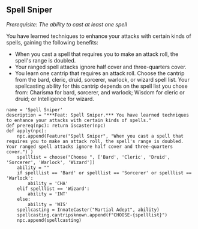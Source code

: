 ## Spell Sniper
*Prerequisite: The ability to cast at least one spell*

You have learned techniques to enhance your attacks with certain kinds of spells, gaining the following benefits:

* When you cast a spell that requires you to make an attack roll, the spell's range is doubled.
* Your ranged spell attacks ignore half cover and three-quarters cover.
* You learn one cantrip that requires an attack roll. Choose the cantrip from the bard, cleric, druid, sorcerer, warlock, or wizard spell list. Your spellcasting ability for this cantrip depends on the spell list you chose from: Charisma for bard, sorcerer, and warlock; Wisdom for cleric or druid; or Intelligence for wizard.

```
name = 'Spell Sniper'
description = "***Feat: Spell Sniper.*** You have learned techniques to enhance your attacks with certain kinds of spells."
def prereq(npc): return iscaster(npc)
def apply(npc):
    npc.append(Feature("Spell Sniper", "When you cast a spell that requires you to make an attack roll, the spell's range is doubled. Your ranged spell attacks ignore half cover and three-quarters cover.") )
    spelllist = choose("Choose ", ['Bard', 'Cleric', 'Druid', 'Sorcerer', 'Warlock', 'Wizard'])
    ability = ""
    if spelllist == 'Bard' or spelllist == 'Sorcerer' or spelllist == 'Warlock':
        ability = 'CHA'
    elif spelllist == 'Wizard':
        ability = 'INT'
    else:
        ability = 'WIS'
    spellcasting = InnateCaster("Martial Adept", ability)
    spellcasting.cantripsknown.append(f"CHOOSE-{spelllist}")
    npc.append(spellcasting)
```
